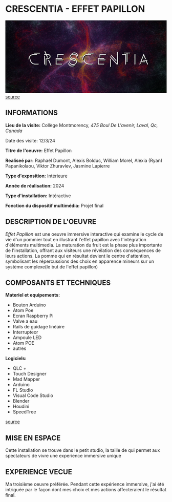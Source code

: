 # CRESCENTIA - EFFET PAPILLON

![](/Crescentia/media/crescentia.png) 
[source](https://tim-montmorency.com/2024/)

## INFORMATIONS

**Lieu de la visite:** 
Collège Montmorency, _475 Boul De L'avenir, Laval, Qc, Canada_

Date des visite: 12/3/24


**Titre de l'oeuvre:** Effet Papillon

**Realiseé par:** Raphaël Dumont, Alexis Bolduc, William Morel, Alexia (Ryan) Papanikolaou, Viktor Zhuravlev, Jasmine Lapierre

**Type d'exposition:** Intérieure

**Année de réalisation:** 2024

**Type d'installation:** Intéractive

**Fonction du dispositif multimédia:** Projet final


## DESCRIPTION DE L'OEUVRE

_Effet Papillon_ est une oeuvre immersive interactive qui examine le cycle de vie d'un pommier tout en illustrant l'effet papillon avec l'intégration d'éléments multimedia. La maturation du fruit est la phase plus importante de l'installation, offrant aux visiteurs une révélation des conséquences de leurs actions. La pomme qui en résultat devient le centre d'attention, symbolisant les répercussions des choix en apparence mineurs sur un système complexe(le but de l'effet papillon)




## COMPOSANTS ET TECHNIQUES

**Materiel et equipements:**

+ Bouton Arduino
+ Atom Poe
+ Ecran Raspberry Pi
+ Valve a eau
+ Rails de guidage linéaire
+ Interrupteor
+ Ampoule LED
+ Atom POE
+ autres

**Logiciels:**

+ QLC +
+ Touch Designer
+ Mad Mapper
+ Arduino
+ FL Studio
+ Visual Code Studio
+ Blender
+ Houdini
+ SpeedTree


[source](https://tim-montmorency.com/2024/projets/Effet-Papillon/docs/web/preproduction.html)


## MISE EN ESPACE

Cette installation se trouve dans le petit studio, la taille de qui permet aux spectateurs de vivre une experience immersive unique


## EXPERIENCE VECUE

Ma troisième oeuvre préférée. Pendant cette expérience immersive, j'ai été intriguée par le façon dont mes choix et mes actions affecteraient le résultat final.
